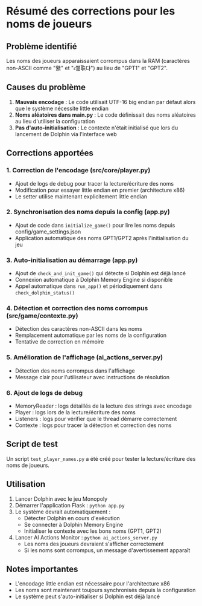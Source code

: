 # Résumé des corrections pour les noms de joueurs

## Problème identifié
Les noms des joueurs apparaissaient corrompus dans la RAM (caractères non-ASCII comme "䋜" et "ꮭ쫾聅댜") au lieu de "GPT1" et "GPT2".

## Causes du problème
1. **Mauvais encodage** : Le code utilisait UTF-16 big endian par défaut alors que le système nécessite little endian
2. **Noms aléatoires dans main.py** : Le code définissait des noms aléatoires au lieu d'utiliser la configuration
3. **Pas d'auto-initialisation** : Le contexte n'était initialisé que lors du lancement de Dolphin via l'interface web

## Corrections apportées

### 1. Correction de l'encodage (src/core/player.py)
- Ajout de logs de debug pour tracer la lecture/écriture des noms
- Modification pour essayer little endian en premier (architecture x86)
- Le setter utilise maintenant explicitement little endian

### 2. Synchronisation des noms depuis la config (app.py)
- Ajout de code dans `initialize_game()` pour lire les noms depuis config/game_settings.json
- Application automatique des noms GPT1/GPT2 après l'initialisation du jeu

### 3. Auto-initialisation au démarrage (app.py)
- Ajout de `check_and_init_game()` qui détecte si Dolphin est déjà lancé
- Connexion automatique à Dolphin Memory Engine si disponible
- Appel automatique dans `run_app()` et périodiquement dans `check_dolphin_status()`

### 4. Détection et correction des noms corrompus (src/game/contexte.py)
- Détection des caractères non-ASCII dans les noms
- Remplacement automatique par les noms de la configuration
- Tentative de correction en mémoire

### 5. Amélioration de l'affichage (ai_actions_server.py)
- Détection des noms corrompus dans l'affichage
- Message clair pour l'utilisateur avec instructions de résolution

### 6. Ajout de logs de debug
- MemoryReader : logs détaillés de la lecture des strings avec encodage
- Player : logs lors de la lecture/écriture des noms
- Listeners : logs pour vérifier que le thread démarre correctement
- Contexte : logs pour tracer la détection et correction des noms

## Script de test
Un script `test_player_names.py` a été créé pour tester la lecture/écriture des noms de joueurs.

## Utilisation
1. Lancer Dolphin avec le jeu Monopoly
2. Démarrer l'application Flask : `python app.py`
3. Le système devrait automatiquement :
   - Détecter Dolphin en cours d'exécution
   - Se connecter à Dolphin Memory Engine
   - Initialiser le contexte avec les bons noms (GPT1, GPT2)
4. Lancer AI Actions Monitor : `python ai_actions_server.py`
   - Les noms des joueurs devraient s'afficher correctement
   - Si les noms sont corrompus, un message d'avertissement apparaît

## Notes importantes
- L'encodage little endian est nécessaire pour l'architecture x86
- Les noms sont maintenant toujours synchronisés depuis la configuration
- Le système peut s'auto-initialiser si Dolphin est déjà lancé